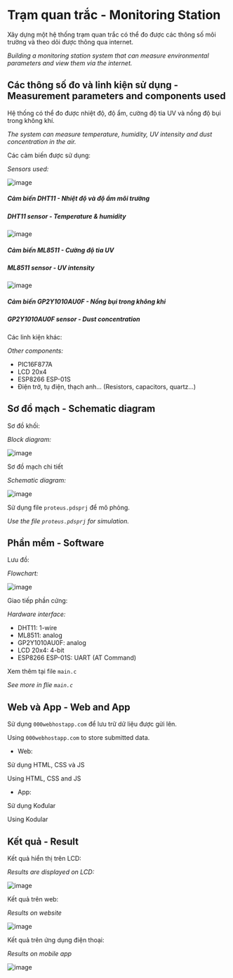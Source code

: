 # Trạm quan trắc - Monitoring Station

Xây dựng một hệ thống trạm quan trắc có thể đo được các thông số môi trường và theo dõi được thông qua internet.

*Building a monitoring station system that can measure environmental parameters and view them via the internet.*

## Các thông số đo và linh kiện sử dụng - Measurement parameters and components used

Hệ thống có thể đo được nhiệt độ, độ ẩm, cường độ tia UV và nồng độ bụi trong không khí.

*The system can measure temperature, humidity, UV intensity and dust concentration in the air.*

Các cảm biến được sử dụng:

*Sensors used:*

![image](https://user-images.githubusercontent.com/94043610/173487907-3da29dfc-f264-45b0-9764-e1c20872fe34.png)

##### Cảm biến DHT11 - Nhiệt độ và độ ẩm môi trường
##### DHT11 sensor - Temperature & humidity

![image](https://user-images.githubusercontent.com/94043610/173489273-121d2db7-6290-479e-84a7-f6d9466315b1.png)

##### Cảm biến ML8511 - Cường độ tia UV
##### ML8511 sensor - UV intensity

![image](https://user-images.githubusercontent.com/94043610/173488367-b10e3196-7c83-4c13-979c-6593d3d4d49c.png)

##### Cảm biến GP2Y1010AU0F - Nồng bụi trong không khi
##### GP2Y1010AU0F sensor - Dust concentration

Các linh kiện khác:

*Other components:*

* PIC16F877A
* LCD 20x4
* ESP8266 ESP-01S
* Điện trở, tụ điện, thạch anh... (Resistors, capacitors, quartz...)

## Sơ đồ mạch - Schematic diagram

Sơ đồ khối:

*Block diagram:*

![image](https://user-images.githubusercontent.com/94043610/173498388-e883a330-8eb6-4a1c-b6c9-718ceb0a47bb.png)

Sơ đồ mạch chi tiết

*Schematic diagram:*

![image](https://user-images.githubusercontent.com/94043610/173498469-9dacbda0-4565-450f-aac2-69d4b8172543.png)

Sử dụng file `proteus.pdsprj` để mô phỏng.

*Use the file `proteus.pdsprj` for simulation.*

## Phần mềm - Software

Lưu đồ:

*Flowchart:*

![image](https://user-images.githubusercontent.com/94043610/173502008-5baf36da-f287-4bdd-ab53-5fc088676a17.png)


Giao tiếp phần cứng:

*Hardware interface:*

* DHT11: 1-wire
* ML8511: analog
* GP2Y1010AU0F: analog
* LCD 20x4: 4-bit
* ESP8266 ESP-01S: UART (AT Command)

Xem thêm tại file `main.c`

*See more in flie `main.c`*

## Web và App - Web and App

Sử dụng `000webhostapp.com` để lưu trữ dữ liệu được gửi lên.

Using `000webhostapp.com` to store submitted data.

* Web:

Sử dụng HTML, CSS và JS

Using HTML, CSS and JS
* App:

Sử dụng Kođular

Using Kodular

## Kết quả - Result

Kết quả hiển thị trên LCD:

*Results are displayed on LCD:*

![image](https://user-images.githubusercontent.com/94043610/173503056-244d623d-8d8e-4be3-a1ad-3802246cfdc3.png)

Kết quả trên web:

*Results on website*

![image](https://user-images.githubusercontent.com/94043610/173503559-aff64f8a-4197-4632-864e-8d080a9d53cb.png)

Kết quả trên ứng dụng điện thoại:

*Results on mobile app*

![image](https://user-images.githubusercontent.com/94043610/173503758-7d4e9cec-9a46-4bfa-a29b-652fcefc3d7d.png)

